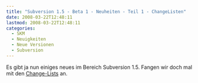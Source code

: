 ```yaml
---
title: "Subversion 1.5 - Beta 1 - Neuheiten - Teil 1 - ChangeListen"
date: 2008-03-22T12:48:11
lastmod: 2008-03-22T12:48:11
categories:
  - SKM
  - Neuigkeiten
  - Neue Versionen
  - Subversion
---
```

Es gibt ja nun einiges neues im Bereich Subversion 1.5. Fangen wir doch mal mit den <a href="http://svn.collab.net/viewvc/*checkout*/svn/trunk/www/svn_1.5_releasenotes.html?revision=30008#changelists"  title="Change Listen">Change-Lists</a> an.
